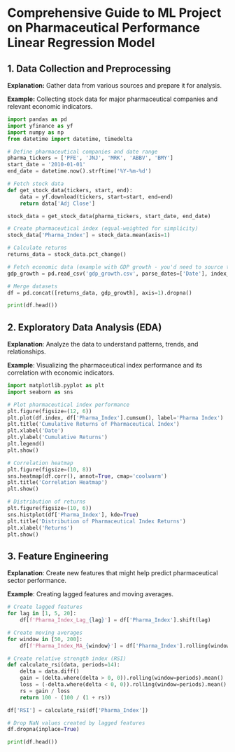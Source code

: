 # Comprehensive Guide to ML Project on Pharmaceutical Performance Linear Regression Model

## 1. Data Collection and Preprocessing

**Explanation:** Gather data from various sources and prepare it for analysis.

**Example:** Collecting stock data for major pharmaceutical companies and relevant economic indicators.

```python
import pandas as pd
import yfinance as yf
import numpy as np
from datetime import datetime, timedelta

# Define pharmaceutical companies and date range
pharma_tickers = ['PFE', 'JNJ', 'MRK', 'ABBV', 'BMY']
start_date = '2010-01-01'
end_date = datetime.now().strftime('%Y-%m-%d')

# Fetch stock data
def get_stock_data(tickers, start, end):
    data = yf.download(tickers, start=start, end=end)
    return data['Adj Close']

stock_data = get_stock_data(pharma_tickers, start_date, end_date)

# Create pharmaceutical index (equal-weighted for simplicity)
stock_data['Pharma_Index'] = stock_data.mean(axis=1)

# Calculate returns
returns_data = stock_data.pct_change()

# Fetch economic data (example with GDP growth - you'd need to source this data)
gdp_growth = pd.read_csv('gdp_growth.csv', parse_dates=['Date'], index_col='Date')

# Merge datasets
df = pd.concat([returns_data, gdp_growth], axis=1).dropna()

print(df.head())
```

## 2. Exploratory Data Analysis (EDA)

**Explanation**: Analyze the data to understand patterns, trends, and relationships.

**Example**: Visualizing the pharmaceutical index performance and its correlation with economic indicators.

```python
import matplotlib.pyplot as plt
import seaborn as sns

# Plot pharmaceutical index performance
plt.figure(figsize=(12, 6))
plt.plot(df.index, df['Pharma_Index'].cumsum(), label='Pharma Index')
plt.title('Cumulative Returns of Pharmaceutical Index')
plt.xlabel('Date')
plt.ylabel('Cumulative Returns')
plt.legend()
plt.show()

# Correlation heatmap
plt.figure(figsize=(10, 8))
sns.heatmap(df.corr(), annot=True, cmap='coolwarm')
plt.title('Correlation Heatmap')
plt.show()

# Distribution of returns
plt.figure(figsize=(10, 6))
sns.histplot(df['Pharma_Index'], kde=True)
plt.title('Distribution of Pharmaceutical Index Returns')
plt.xlabel('Returns')
plt.show()
```

## 3. Feature Engineering

**Explanation**: Create new features that might help predict pharmaceutical sector performance.

**Example**: Creating lagged features and moving averages.

```python
# Create lagged features
for lag in [1, 5, 20]:
    df[f'Pharma_Index_Lag_{lag}'] = df['Pharma_Index'].shift(lag)

# Create moving averages
for window in [50, 200]:
    df[f'Pharma_Index_MA_{window}'] = df['Pharma_Index'].rolling(window=window).mean()

# Create relative strength index (RSI)
def calculate_rsi(data, periods=14):
    delta = data.diff()
    gain = (delta.where(delta > 0, 0)).rolling(window=periods).mean()
    loss = (-delta.where(delta < 0, 0)).rolling(window=periods).mean()
    rs = gain / loss
    return 100 - (100 / (1 + rs))

df['RSI'] = calculate_rsi(df['Pharma_Index'])

# Drop NaN values created by lagged features
df.dropna(inplace=True)

print(df.head())
```

